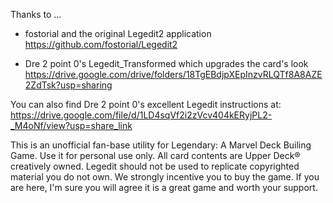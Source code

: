 Thanks to ...

* fostorial and the original Legedit2 application
  https://github.com/fostorial/Legedit2

* Dre 2 point 0's Legedit_Transformed which upgrades the card's look
  https://drive.google.com/drive/folders/18TgEBdjpXEpInzvRLQTf8A8AZE2ZdTsk?usp=sharing

You can also find Dre 2 point 0's excellent Legedit instructions at:
  https://drive.google.com/file/d/1LD4sqVf2i2zVcv404kERyjPL2-_M4oNf/view?usp=share_link

This is an unofficial fan-base utility for Legendary: A Marvel Deck
Builing Game.  Use it for personal use only. All card contents are
Upper Deck® creatively owned. Legedit should not be used to replicate
copyrighted material you do not own.  We strongly incentive you to buy
the game. If you are here, I'm sure you will agree it is a great game
and worth your support.

